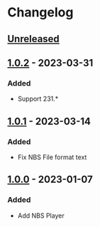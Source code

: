 # Changelog

## [Unreleased]

## [1.0.2] - 2023-03-31

### Added
- Support 231.*

## [1.0.1] - 2023-03-14

### Added
- Fix NBS File format text

## [1.0.0] - 2023-01-07

### Added
- Add NBS Player

[Unreleased]: https://github.com/MORIMORI0317/intellij-nbs-player/compare/v1.0.2...HEAD
[1.0.2]: https://github.com/MORIMORI0317/intellij-nbs-player/compare/v1.0.1...v1.0.2
[1.0.1]: https://github.com/MORIMORI0317/intellij-nbs-player/compare/v1.0.0...v1.0.1
[1.0.0]: https://github.com/MORIMORI0317/intellij-nbs-player/commits/v1.0.0
